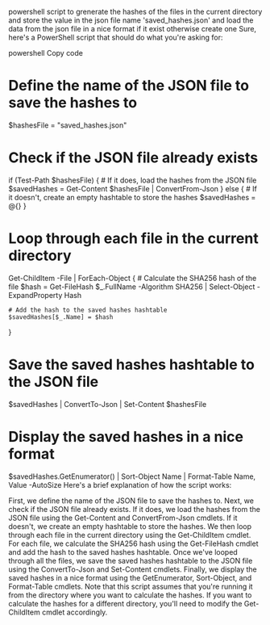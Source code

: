 powershell script to grenerate the hashes of the files in the current directory and store the value in the json file name 'saved_hashes.json' and load the data from the json file in a nice format if it exist otherwise create one
Sure, here's a PowerShell script that should do what you're asking for:

powershell
Copy code
# Define the name of the JSON file to save the hashes to
$hashesFile = "saved_hashes.json"

# Check if the JSON file already exists
if (Test-Path $hashesFile) {
    # If it does, load the hashes from the JSON file
    $savedHashes = Get-Content $hashesFile | ConvertFrom-Json
} else {
    # If it doesn't, create an empty hashtable to store the hashes
    $savedHashes = @{}
}

# Loop through each file in the current directory
Get-ChildItem -File | ForEach-Object {
    # Calculate the SHA256 hash of the file
    $hash = Get-FileHash $_.FullName -Algorithm SHA256 | Select-Object -ExpandProperty Hash

    # Add the hash to the saved hashes hashtable
    $savedHashes[$_.Name] = $hash
}

# Save the saved hashes hashtable to the JSON file
$savedHashes | ConvertTo-Json | Set-Content $hashesFile

# Display the saved hashes in a nice format
$savedHashes.GetEnumerator() | Sort-Object Name | Format-Table Name, Value -AutoSize
Here's a brief explanation of how the script works:

First, we define the name of the JSON file to save the hashes to.
Next, we check if the JSON file already exists. If it does, we load the hashes from the JSON file using the Get-Content and ConvertFrom-Json cmdlets. If it doesn't, we create an empty hashtable to store the hashes.
We then loop through each file in the current directory using the Get-ChildItem cmdlet. For each file, we calculate the SHA256 hash using the Get-FileHash cmdlet and add the hash to the saved hashes hashtable.
Once we've looped through all the files, we save the saved hashes hashtable to the JSON file using the ConvertTo-Json and Set-Content cmdlets.
Finally, we display the saved hashes in a nice format using the GetEnumerator, Sort-Object, and Format-Table cmdlets.
Note that this script assumes that you're running it from the directory where you want to calculate the hashes. If you want to calculate the hashes for a different directory, you'll need to modify the Get-ChildItem cmdlet accordingly.
